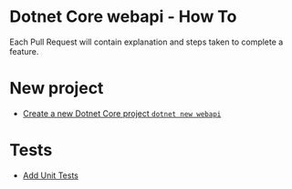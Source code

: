 # Dotnet Core webapi - How To

Each Pull Request will contain explanation and steps taken to complete a feature.

# New project

- [Create a new Dotnet Core project `dotnet new webapi`](https://github.com/brunolm/dotnetcore-how-to/commit/07415272d2d240ec0f77b1a50acaf0ada31fe0ab)

# Tests

- [Add Unit Tests](https://github.com/brunolm/dotnetcore-how-to/pull/1)
